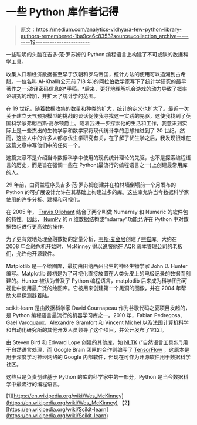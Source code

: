 # 一些 Python 库作者记得

> 原文：<https://medium.com/analytics-vidhya/a-few-python-library-authors-remembered-1ba9ce6c8353?source=collection_archive---------19----------------------->

一些聪明的头脑在吉多·范·罗苏姆的 Python 编程语言上构建了不可或缺的数据科学工具。

收集人口和经济数据甚至早于汉朝和罗马帝国，统计方法的使用可以追溯到古希腊。一位名叫 Al-Khalil(公元前 718 年)的阿拉伯数学家写下了统计学研究的最早著作之一:破译密码信息的*手稿。*后来，更好地理解机会游戏的动力导致了概率论研究的增加，并扩大了统计学的范围。

在 19 世纪，随着数据收集的数量和种类的扩大，统计的定义也扩大了。最近一次关于建立天气预报模型的挑战的谈话促使我寻找这一实践的先驱，这使我找到了英国科学家弗朗西斯·高尔顿爵士。随着我进一步探索他的生活和工作，我意识到实际上是一些杰出的生物学家和数学家将现代统计学的思想推进到了 20 世纪。然而，这些人中的许多人都与优生学研究有关，在了解了优生学之后，我发现很难在这篇文章中写他们中的任何一个。

这篇文章不是介绍当今数据科学中使用的现代统计理论的先驱，也不是探索编程语言的历史，而是旨在强调一些在 Python(最流行的编程语言之一)上创建最常用库的人。

29 年前，由荷兰程序员吉多·范·罗苏姆创建并在柏林墙倒塌前一个月发布的 Python 的可扩展设计允许在其基础上构建过多的库。这些库允许当今数据科学家使用的许多分析、建模和可视化。

在 2005 年， [Travis Oliphant](https://en.wikipedia.org/wiki/Travis_Oliphant) 结合了两个叫做 Numarray 和 Numeric 的软件包的特性。因此， [NumPy](https://en.wikipedia.org/wiki/NumPy) 的 n 维数据结构或“ndarray”功能允许在 Python 中对数据数组进行更高效的操作。

为了更有效地处理金融数据的定量分析，[韦斯·麦金尼](https://en.wikipedia.org/wiki/Wes_McKinney)创建了[熊猫](https://en.wikipedia.org/wiki/Pandas_(software))库。大约在 2008 年金融危机开始时，McKinney 得以说服他在 [AQR 资本管理公司](https://en.wikipedia.org/wiki/AQR_Capital)的老板们，允许他开源软件。

Matplotlib 是一个绘图库，最初由田纳西州出生的神经生物学家 John D. Hunter 编写。Matplotlib 最初是为了可视化直接放置在人类头皮上的电极记录的数据而创建的。Hunter 被认为普及了 Python 编程语言，matplotlib 后来成为科学图形可视化中使用最广泛的绘图库。它被用来创建第一个黑洞的图像，并在 2004 年帮助火星探测器着陆。

scikit-learn 是由数据科学家 David Cournapeau 作为谷歌代码之夏项目发起的，是 Python 编程语言最流行的机器学习库之一。2010 年，Fabian Pedregosa、Gael Varoquaux、Alexandre Gramfort 和 Vincent Michel 以及法国计算机科学和自动化研究所的其他开发人员领导了这个项目，并公开发布了它[2]。

由 Steven Bird 和 Edward Lope 创建的其他库，如 [NLTK](https://en.wikipedia.org/wiki/Natural_Language_Toolkit) (“自然语言工具包”)用于自然语言处理，而 Google Brain 团队的合作则编写了 [TensorFlow](https://en.wikipedia.org/wiki/TensorFlow) ，这原本是用于深度学习神经网络的 Google 内部软件，但现在可作为开源软件用于数据科学社区。

这些只是负责创建基于 Python 的库的科学家中的一部分，Python 是当今数据科学中最流行的编程语言。

[1][https://en.wikipedia.org/wiki/Wes_McKinney](https://en.wikipedia.org/wiki/Wes_McKinney)
【2】[https://en.wikipedia.org/wiki/Scikit-learn](https://en.wikipedia.org/wiki/Scikit-learn)